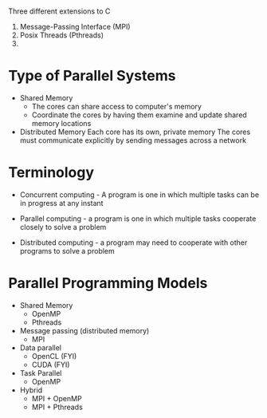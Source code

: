 #

Three different extensions to C

1. Message-Passing Interface (MPI)
2. Posix Threads (Pthreads)
3. 

# Type of Parallel Systems

* Shared Memory
    * The cores can share access to computer's memory
    * Coordinate the cores by having them examine and update shared memory locations
* Distributed Memory
    Each core has its own, private memory
    The cores must communicate explicitly by sending messages across a network

# Terminology

* Concurrent computing - A program is one in which multiple tasks can be in progress at any instant

* Parallel computing - a program is one in which multiple tasks cooperate closely to solve a problem

* Distributed computing - a program may need to cooperate with other programs to solve a problem

# Parallel Programming Models

* Shared Memory
    * OpenMP
    * Pthreads
* Message passing (distributed memory)
    * MPI
* Data parallel
    * OpenCL (FYI)
    * CUDA (FYI)
* Task Parallel
    * OpenMP
* Hybrid
    * MPI + OpenMP
    * MPI + Pthreads